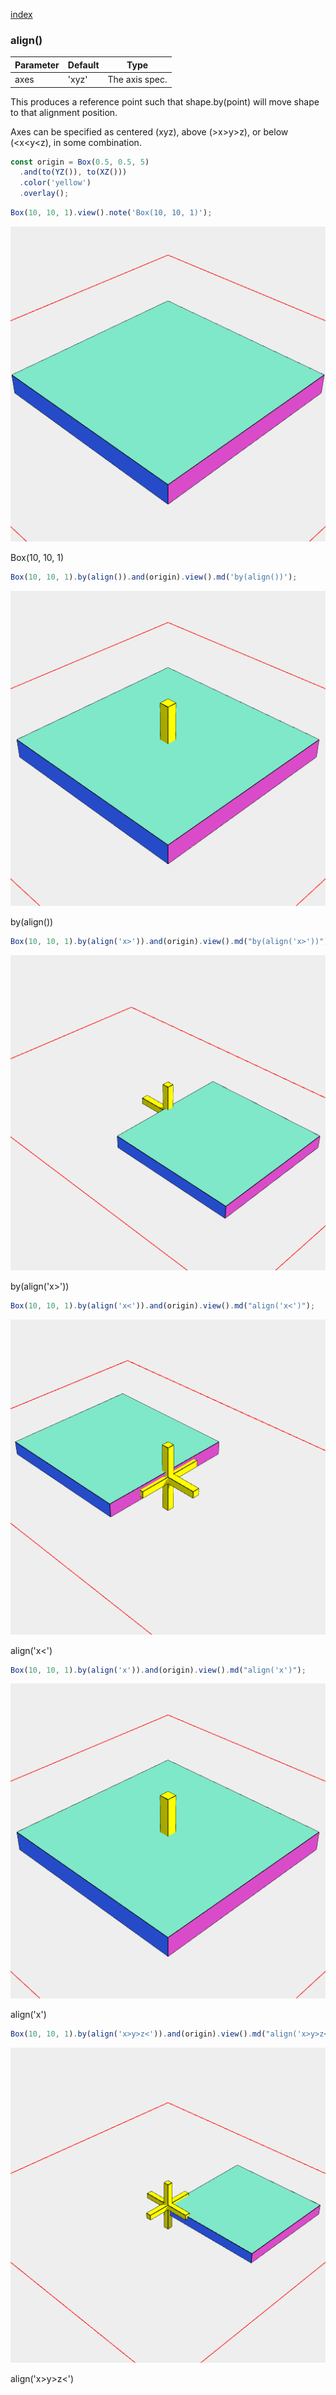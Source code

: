 [index](../../nb/api/index.md)
### align()
Parameter|Default|Type
---|---|---
axes|'xyz'|The axis spec.

This produces a reference point such that shape.by(point) will move shape to that alignment position.

Axes can be specified as centered (xyz), above (>x>y>z), or below (<x<y<z), in some combination.

```JavaScript
const origin = Box(0.5, 0.5, 5)
  .and(to(YZ()), to(XZ()))
  .color('yellow')
  .overlay();
```

```JavaScript
Box(10, 10, 1).view().note('Box(10, 10, 1)');
```

![Image](align.md.$2.png)

Box(10, 10, 1)

```JavaScript
Box(10, 10, 1).by(align()).and(origin).view().md('by(align())');
```

![Image](align.md.$3.png)

by(align())

```JavaScript
Box(10, 10, 1).by(align('x>')).and(origin).view().md("by(align('x>'))");
```

![Image](align.md.$4.png)

by(align('x>'))

```JavaScript
Box(10, 10, 1).by(align('x<')).and(origin).view().md("align('x<')");
```

![Image](align.md.$5.png)

align('x<')

```JavaScript
Box(10, 10, 1).by(align('x')).and(origin).view().md("align('x')");
```

![Image](align.md.$6.png)

align('x')

```JavaScript
Box(10, 10, 1).by(align('x>y>z<')).and(origin).view().md("align('x>y>z<')");
```

![Image](align.md.$7.png)

align('x>y>z<')
